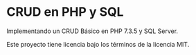 # CRUD en PHP  y SQL
Implementando un CRUD Básico en PHP 7.3.5  y SQL Server.


Este proyecto tiene licencia bajo los términos de la licencia MIT.
